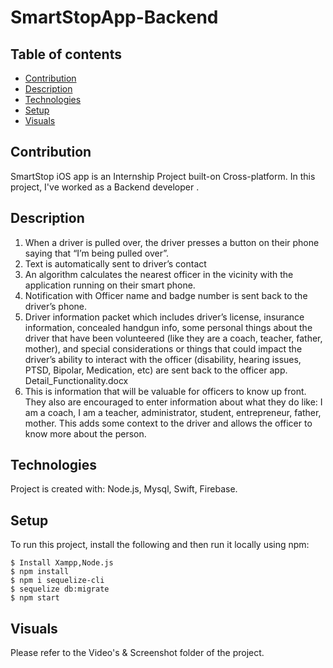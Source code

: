 # SmartStopApp-Backend


## Table of contents
* [Contribution](#contribution)
* [Description](#description)
* [Technologies](#technologies)
* [Setup](#setup)
* [Visuals](#Visuals)

## Contribution

SmartStop iOS app is an Internship Project built-on Cross-platform.
In this project, I've worked as a Backend developer .

## Description
1. When a driver is pulled over, the driver presses a button on their phone saying that “I’m
being pulled over”.
2. Text is automatically sent to driver’s contact
3. An algorithm calculates the nearest officer in the vicinity with the application running on
their smart phone.
4. Notification with Officer name and badge number is sent back to the driver’s phone.
5. Driver information packet which includes driver’s license, insurance information,
concealed handgun info, some personal things about the driver that have been
volunteered (like they are a coach, teacher, father, mother), and special considerations or
things that could impact the driver’s ability to interact with the officer (disability, hearing
issues, PTSD, Bipolar, Medication, etc) are sent back to the officer app.
Detail_Functionality.docx
6. This is information that will be valuable for officers to know up front. They also are
encouraged to enter information about what they do like: I am a coach, I am a teacher,
administrator, student, entrepreneur, father, mother. This adds some context to the driver
and allows the officer to know more about the person.

	
## Technologies
Project is created with:
Node.js, Mysql, Swift, Firebase.
	
## Setup
To run this project, install the following and then run it locally using npm:

```
$ Install Xampp,Node.js
$ npm install
$ npm i sequelize-cli
$ sequelize db:migrate
$ npm start
```

## Visuals
Please refer to the Video's & Screenshot folder of the project.
